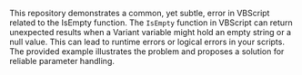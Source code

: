 This repository demonstrates a common, yet subtle, error in VBScript related to the IsEmpty function.  The `IsEmpty` function in VBScript can return unexpected results when a Variant variable might hold an empty string or a null value. This can lead to runtime errors or logical errors in your scripts. The provided example illustrates the problem and proposes a solution for reliable parameter handling.